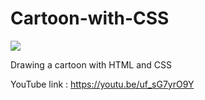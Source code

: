 # Cartoon-with-CSS

![](https://visitor-badge.glitch.me/badge?page_id=itsmeshibintmz.Cartoon-with-CSS)

Drawing a cartoon with HTML and CSS

YouTube link : https://youtu.be/uf_sG7yrO9Y
